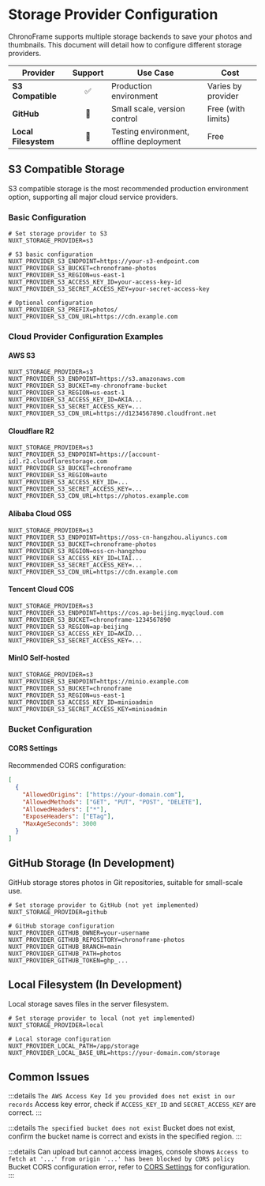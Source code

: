 # Storage Provider Configuration

ChronoFrame supports multiple storage backends to save your photos and thumbnails. This document will detail how to configure different storage providers.

| Provider           | Support | Use Case               | Cost           |
| ------------------ | :-----: | ---------------------- | -------------- |
| **S3 Compatible**  | ✅      | Production environment | Varies by provider |
| **GitHub**         | 🚧      | Small scale, version control | Free (with limits) |
| **Local Filesystem** | 🚧    | Testing environment, offline deployment | Free |

## S3 Compatible Storage

S3 compatible storage is the most recommended production environment option, supporting all major cloud service providers.

### Basic Configuration

```env
# Set storage provider to S3
NUXT_STORAGE_PROVIDER=s3

# S3 basic configuration
NUXT_PROVIDER_S3_ENDPOINT=https://your-s3-endpoint.com
NUXT_PROVIDER_S3_BUCKET=chronoframe-photos
NUXT_PROVIDER_S3_REGION=us-east-1
NUXT_PROVIDER_S3_ACCESS_KEY_ID=your-access-key-id
NUXT_PROVIDER_S3_SECRET_ACCESS_KEY=your-secret-access-key

# Optional configuration
NUXT_PROVIDER_S3_PREFIX=photos/
NUXT_PROVIDER_S3_CDN_URL=https://cdn.example.com
```

### Cloud Provider Configuration Examples

#### AWS S3

```env
NUXT_STORAGE_PROVIDER=s3
NUXT_PROVIDER_S3_ENDPOINT=https://s3.amazonaws.com
NUXT_PROVIDER_S3_BUCKET=my-chronoframe-bucket
NUXT_PROVIDER_S3_REGION=us-east-1
NUXT_PROVIDER_S3_ACCESS_KEY_ID=AKIA...
NUXT_PROVIDER_S3_SECRET_ACCESS_KEY=...
NUXT_PROVIDER_S3_CDN_URL=https://d1234567890.cloudfront.net
```

#### Cloudflare R2

```env
NUXT_STORAGE_PROVIDER=s3
NUXT_PROVIDER_S3_ENDPOINT=https://[account-id].r2.cloudflarestorage.com
NUXT_PROVIDER_S3_BUCKET=chronoframe
NUXT_PROVIDER_S3_REGION=auto
NUXT_PROVIDER_S3_ACCESS_KEY_ID=...
NUXT_PROVIDER_S3_SECRET_ACCESS_KEY=...
NUXT_PROVIDER_S3_CDN_URL=https://photos.example.com
```

#### Alibaba Cloud OSS

```env
NUXT_STORAGE_PROVIDER=s3
NUXT_PROVIDER_S3_ENDPOINT=https://oss-cn-hangzhou.aliyuncs.com
NUXT_PROVIDER_S3_BUCKET=chronoframe-photos
NUXT_PROVIDER_S3_REGION=oss-cn-hangzhou
NUXT_PROVIDER_S3_ACCESS_KEY_ID=LTAI...
NUXT_PROVIDER_S3_SECRET_ACCESS_KEY=...
NUXT_PROVIDER_S3_CDN_URL=https://cdn.example.com
```

#### Tencent Cloud COS

```env
NUXT_STORAGE_PROVIDER=s3
NUXT_PROVIDER_S3_ENDPOINT=https://cos.ap-beijing.myqcloud.com
NUXT_PROVIDER_S3_BUCKET=chronoframe-1234567890
NUXT_PROVIDER_S3_REGION=ap-beijing
NUXT_PROVIDER_S3_ACCESS_KEY_ID=AKID...
NUXT_PROVIDER_S3_SECRET_ACCESS_KEY=...
```

#### MinIO Self-hosted

```env
NUXT_STORAGE_PROVIDER=s3
NUXT_PROVIDER_S3_ENDPOINT=https://minio.example.com
NUXT_PROVIDER_S3_BUCKET=chronoframe
NUXT_PROVIDER_S3_REGION=us-east-1
NUXT_PROVIDER_S3_ACCESS_KEY_ID=minioadmin
NUXT_PROVIDER_S3_SECRET_ACCESS_KEY=minioadmin
```

### Bucket Configuration

#### CORS Settings

Recommended CORS configuration:

```json
[
  {
    "AllowedOrigins": ["https://your-domain.com"],
    "AllowedMethods": ["GET", "PUT", "POST", "DELETE"],
    "AllowedHeaders": ["*"],
    "ExposeHeaders": ["ETag"],
    "MaxAgeSeconds": 3000
  }
]
```

## GitHub Storage (In Development)

GitHub storage stores photos in Git repositories, suitable for small-scale use.

```env
# Set storage provider to GitHub (not yet implemented)
NUXT_STORAGE_PROVIDER=github

# GitHub storage configuration
NUXT_PROVIDER_GITHUB_OWNER=your-username
NUXT_PROVIDER_GITHUB_REPOSITORY=chronoframe-photos
NUXT_PROVIDER_GITHUB_BRANCH=main
NUXT_PROVIDER_GITHUB_PATH=photos
NUXT_PROVIDER_GITHUB_TOKEN=ghp_...
```

## Local Filesystem (In Development)

Local storage saves files in the server filesystem.

```env
# Set storage provider to local (not yet implemented)
NUXT_STORAGE_PROVIDER=local

# Local storage configuration
NUXT_PROVIDER_LOCAL_PATH=/app/storage
NUXT_PROVIDER_LOCAL_BASE_URL=https://your-domain.com/storage
```

## Common Issues

:::details `The AWS Access Key Id you provided does not exist in our records`
Access key error, check if `ACCESS_KEY_ID` and `SECRET_ACCESS_KEY` are correct.
:::

:::details `The specified bucket does not exist`
Bucket does not exist, confirm the bucket name is correct and exists in the specified region.
:::

:::details Can upload but cannot access images, console shows `Access to fetch at '...' from origin '...' has been blocked by CORS policy`
Bucket CORS configuration error, refer to [CORS Settings](#cors-settings) for configuration.
:::